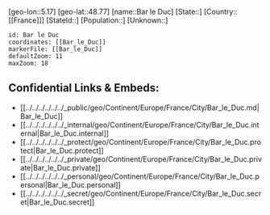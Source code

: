 ﻿---
location: [48.77,5.17]
mapzoom: [7,12] 
mapmarker: city 
type: City
tags:
- geo/City


SpocWebEntityId: 29014
isDeleted: false
confidential: public

---
[geo-lon::5.17]
[geo-lat::48.77]
[name::Bar le Duc]
[State::]
[Country::[[France]]]
[StateId::]
[Population::]
[Unknown::]


```leaflet
id: Bar le Duc
coordinates: [[Bar_le_Duc]]
markerFile: [[Bar_le_Duc]]
defaultZoom: 11 
maxZoom: 18
```


## Confidential Links & Embeds: 
- [[../../../../../../_public/geo/Continent/Europe/France/City/Bar_le_Duc.md|Bar_le_Duc]] 
- [[../../../../../../_internal/geo/Continent/Europe/France/City/Bar_le_Duc.internal|Bar_le_Duc.internal]] 
- [[../../../../../../_protect/geo/Continent/Europe/France/City/Bar_le_Duc.protect|Bar_le_Duc.protect]] 
- [[../../../../../../_private/geo/Continent/Europe/France/City/Bar_le_Duc.private|Bar_le_Duc.private]] 
- [[../../../../../../_personal/geo/Continent/Europe/France/City/Bar_le_Duc.personal|Bar_le_Duc.personal]] 
- [[../../../../../../_secret/geo/Continent/Europe/France/City/Bar_le_Duc.secret|Bar_le_Duc.secret]] 
